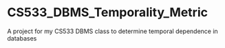 # CS533_DBMS_Temporality_Metric
A project for my CS533 DBMS class to determine temporal dependence in databases
